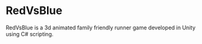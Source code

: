 # RedVsBlue
RedVsBlue is a 3d animated family friendly runner game developed in Unity using C# scripting.
